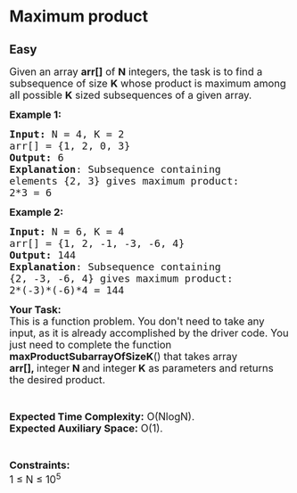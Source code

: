 # Maximum product
## Easy
<div class="problems_problem_content__Xm_eO"><p><span style="font-size:18px">Given an array <strong>arr[]</strong> of <strong>N</strong> integers, the task is to find a subsequence of size <strong>K</strong> whose product is maximum among all possible <strong>K</strong> sized subsequences of a given array.</span></p>

<p><span style="font-size:18px"><strong>Example 1:</strong></span></p>

<pre><span style="font-size:18px"><strong>Input: </strong>N = 4, K = 2
arr[] = {1, 2, 0, 3} 
<strong>Output:</strong> 6
<strong>Explanation</strong>: Subsequence containing 
elements {2, 3} gives maximum product: 
2*3 = 6</span></pre>

<p><span style="font-size:18px"><strong>Example 2:</strong></span></p>

<pre><span style="font-size:18px"><strong>Input: </strong>N = 6, K = 4
arr[] = {1, 2, -1, -3, -6, 4}
<strong>Output:</strong> 144
<strong>Explanation</strong>: Subsequence containing 
{2, -3, -6, 4} gives maximum product: 
2*(-3)*(-6)*4 = 144</span></pre>

<p><span style="font-size:18px"><strong>Your Task:</strong><br>
This is a function problem. You don't need to take any input, as it is already accomplished by the driver code. You just need to complete the function <strong>maxProductSubarrayOfSizeK</strong>() that takes array<strong> arr[],&nbsp;</strong>integer<strong> N </strong>and&nbsp;integer<strong> K</strong>&nbsp;as parameters and returns the desired product.</span></p>

<p>&nbsp;</p>

<p><span style="font-size:18px"><strong>Expected Time Complexity:</strong> O(NlogN).<br>
<strong>Expected Auxiliary Space:</strong> O(1).</span></p>

<p>&nbsp;</p>

<p><span style="font-size:18px"><strong>Constraints:</strong><br>
1 ≤ N ≤ 10<sup>5</sup></span></p>
</div>